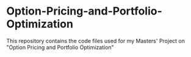 # Option-Pricing-and-Portfolio-Optimization
This repository contains the code files used for my Masters' Project on "Option Pricing and Portfolio Optimization"
